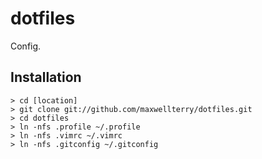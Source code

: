 dotfiles
========

Config.

Installation
------------

    > cd [location]
    > git clone git://github.com/maxwellterry/dotfiles.git
    > cd dotfiles
    > ln -nfs .profile ~/.profile
    > ln -nfs .vimrc ~/.vimrc
    > ln -nfs .gitconfig ~/.gitconfig